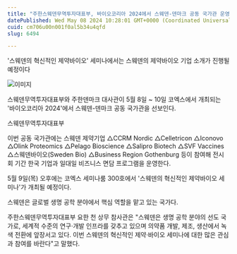 ```yaml
---
title: "주한스웨덴무역투자대표부, 바이오코리아 2024에서 스웨덴-덴마크 공동 국가관 운영"
datePublished: Wed May 08 2024 10:28:01 GMT+0000 (Coordinated Universal Time)
cuid: cm706u00n001f0al5b34u4qfd
slug: 6494

---
```



'스웨덴의 혁신적인 제약바이오' 세미나에서는 스웨덴의 제약바이오 기업 소개가 진행될 예정이다

![이미지](https://cdn.hashnode.com/res/hashnode/image/upload/v1739260562527/878c7e61-e37d-4e01-b4da-9e95c918b25d.jpeg)

스웨덴무역투자대표부와 주한덴마크 대사관이 5월 8일 ~ 10일 코엑스에서 개최되는 '바이오코리아 2024'에서 스웨덴-덴마크 공동 국가관을 선보인다.

스웨덴무역투자대표부

이번 공동 국가관에는 스웨덴 제약기업 △CCRM Nordic △Celletricon △Iconovo △Olink Proteomics △Pelago Bioscience △Salipro Biotech △SVF Vaccines △스웨덴바이오(Sweden Bio) △Business Region Gothenburg 등이 참여해 전시회 기간 한국 기업과 일대일 비즈니스 면담 프로그램을 운영한다.

5월 9일(목) 오후에는 코엑스 세미나룸 300호에서 '스웨덴의 혁신적인 제약바이오 세미나'가 개최될 예정이다.

스웨덴은 글로벌 생명 공학 분야에서 핵심 역할을 맡고 있는 국가다.

주한스웨덴무역투자대표부 요한 천 상무 참사관은 "스웨덴은 생명 공학 분야의 선도 국가로, 세계적 수준의 연구·개발 인프라를 갖추고 있으며 의약품 개발, 제조, 생산에서 녹색 전환에 앞장서고 있다. 이번 스웨덴의 혁신적인 제약·바이오 세미나에 대한 많은 관심과 참여를 바란다"고 말했다.